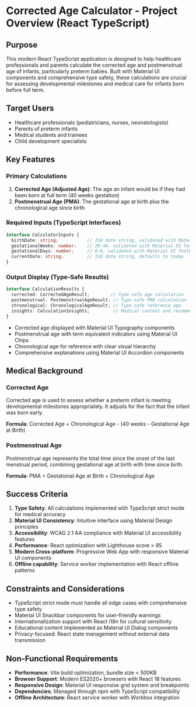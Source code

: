 # Corrected Age Calculator - Project Overview (React TypeScript)

## Purpose

This modern React TypeScript application is designed to help healthcare professionals and parents calculate the corrected age and postmenstrual age of infants, particularly preterm babies. Built with Material UI components and comprehensive type safety, these calculations are crucial for assessing developmental milestones and medical care for infants born before full term.

## Target Users

- Healthcare professionals (pediatricians, nurses, neonatologists)
- Parents of preterm infants
- Medical students and trainees
- Child development specialists

## Key Features

### Primary Calculations
1. **Corrected Age (Adjusted Age)**: The age an infant would be if they had been born at full term (40 weeks gestation)
2. **Postmenstrual Age (PMA)**: The gestational age at birth plus the chronological age since birth

### Required Inputs (TypeScript Interfaces)
```typescript
interface CalculatorInputs {
  birthDate: string;           // ISO date string, validated with Material UI DatePicker
  gestationalWeeks: number;    // 20-44, validated with Material UI TextField
  gestationalDays: number;     // 0-6, validated with Material UI TextField
  currentDate: string;         // ISO date string, defaults to today
}
```

### Output Display (Type-Safe Results)
```typescript
interface CalculationResults {
  corrected: CorrectedAgeResult;        // Type-safe age calculation
  postmenstrual: PostmenstrualAgeResult; // Type-safe PMA calculation
  chronological: ChronologicalAgeResult; // Type-safe reference age
  insights: CalculationInsights;         // Medical context and recommendations
}
```

- Corrected age displayed with Material UI Typography components
- Postmenstrual age with term equivalent indicators using Material UI Chips
- Chronological age for reference with clear visual hierarchy
- Comprehensive explanations using Material UI Accordion components

## Medical Background

### Corrected Age
Corrected age is used to assess whether a preterm infant is meeting developmental milestones appropriately. It adjusts for the fact that the infant was born early.

**Formula**: Corrected Age = Chronological Age - (40 weeks - Gestational Age at Birth)

### Postmenstrual Age
Postmenstrual age represents the total time since the onset of the last menstrual period, combining gestational age at birth with time since birth.

**Formula**: PMA = Gestational Age at Birth + Chronological Age

## Success Criteria

1. **Type Safety**: All calculations implemented with TypeScript strict mode for medical accuracy
2. **Material UI Consistency**: Intuitive interface using Material Design principles
3. **Accessibility**: WCAG 2.1 AA compliance with Material UI accessibility features
4. **Performance**: React optimization with Lighthouse score > 95
5. **Modern Cross-platform**: Progressive Web App with responsive Material UI components
6. **Offline capability**: Service worker implementation with React offline patterns

## Constraints and Considerations

- TypeScript strict mode must handle all edge cases with comprehensive type safety
- Material UI Snackbar components for user-friendly warnings
- Internationalization support with React i18n for cultural sensitivity
- Educational content implemented as Material UI Dialog components
- Privacy-focused: React state management without external data transmission

## Non-Functional Requirements

- **Performance**: Vite build optimization, bundle size < 500KB
- **Browser Support**: Modern ES2020+ browsers with React 18 features
- **Responsive Design**: Material UI responsive grid system and breakpoints
- **Dependencies**: Managed through npm with TypeScript compatibility
- **Offline Architecture**: React service worker with Workbox integration
